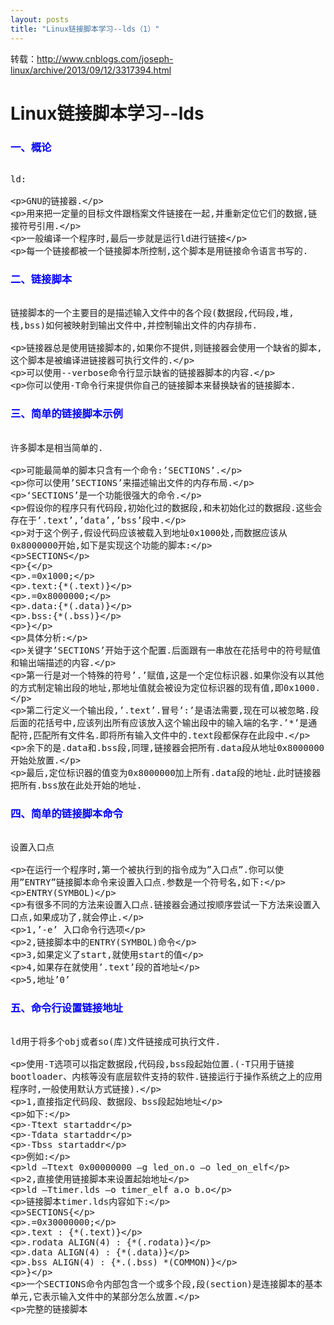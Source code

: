 ```yaml
---
layout: posts
title: "Linux链接脚本学习--lds（1）"
---
```


转载：http://www.cnblogs.com/joseph-linux/archive/2013/09/12/3317394.html
# Linux链接脚本学习--lds
### <font color="blue">一、概论</font>
<xmp style="white-space: pre-wrap; word-wrap: break-word;">
ld:

GNU的链接器.

用来把一定量的目标文件跟档案文件链接在一起,并重新定位它们的数据,链接符号引用.

一般编译一个程序时,最后一步就是运行ld进行链接

每一个链接都被一个链接脚本所控制,这个脚本是用链接命令语言书写的.
</xmp>
### <font color="blue">二、链接脚本</font>
<xmp style="white-space: pre-wrap; word-wrap: break-word;">
链接脚本的一个主要目的是描述输入文件中的各个段(数据段,代码段,堆,栈,bss)如何被映射到输出文件中,并控制输出文件的内存排布.

链接器总是使用链接脚本的,如果你不提供,则链接器会使用一个缺省的脚本,这个脚本是被编译进链接器可执行文件的.

可以使用--verbose命令行显示缺省的链接器脚本的内容.

你可以使用-T命令行来提供你自己的链接脚本来替换缺省的链接脚本.
</xmp>
### <font color="blue">三、简单的链接脚本示例</font>
<xmp style="white-space: pre-wrap; word-wrap: break-word;">
许多脚本是相当简单的.

可能最简单的脚本只含有一个命令:’SECTIONS’.

你可以使用’SECTIONS’来描述输出文件的内存布局.

‘SECTIONS’是一个功能很强大的命令.

假设你的程序只有代码段,初始化过的数据段,和未初始化过的数据段.这些会存在于’.text’,’data’,’bss’段中.

对于这个例子,假设代码应该被载入到地址0x1000处,而数据应该从0x8000000开始,如下是实现这个功能的脚本:

SECTIONS

{

.=0x1000;

.text:{*(.text)}

.=0x8000000;

.data:{*(.data)}

.bss:{*(.bss)}

}

具体分析:

关键字’SECTIONS’开始于这个配置.后面跟有一串放在花括号中的符号赋值和输出端描述的内容.

第一行是对一个特殊的符号’.’赋值,这是一个定位标识器.如果你没有以其他的方式制定输出段的地址,那地址值就会被设为定位标识器的现有值,即0x1000.

第二行定义一个输出段,’.text’.冒号’:’是语法需要,现在可以被忽略.段后面的花括号中,应该列出所有应该放入这个输出段中的输入端的名字.’*’是通配符,匹配所有文件名.即将所有输入文件中的.text段都保存在此段中.

余下的是.data和.bss段,同理,链接器会把所有.data段从地址0x8000000开始处放置.

最后,定位标识器的值变为0x8000000加上所有.data段的地址.此时链接器把所有.bss放在此处开始的地址.
</xmp>
### <font color="blue">四、简单的链接脚本命令</font>
<xmp style="white-space: pre-wrap; word-wrap: break-word;">
设置入口点

在运行一个程序时,第一个被执行到的指令成为”入口点”.你可以使用”ENTRY”链接脚本命令来设置入口点.参数是一个符号名,如下:

ENTRY(SYMBOL)

有很多不同的方法来设置入口点.链接器会通过按顺序尝试一下方法来设置入口点,如果成功了,就会停止.

1,’-e’ 入口命令行选项

2,链接脚本中的ENTRY(SYMBOL)命令

3,如果定义了start,就使用start的值

4,如果存在就使用’.text’段的首地址

5,地址’0’
</xmp>
### <font color="blue">五、命令行设置链接地址</font>
<xmp style="white-space: pre-wrap; word-wrap: break-word;">
ld用于将多个obj或者so(库)文件链接成可执行文件.

使用-T选项可以指定数据段,代码段,bss段起始位置.(-T只用于链接bootloader、内核等没有底层软件支持的软件.链接运行于操作系统之上的应用程序时,一般使用默认方式链接).

1,直接指定代码段、数据段、bss段起始地址

如下:

-Ttext startaddr

-Tdata startaddr

-Tbss  startaddr

例如:

ld –Ttext 0x00000000 –g led_on.o –o led_on_elf

2,直接使用链接脚本来设置起始地址

ld –Ttimer.lds –o timer_elf a.o b.o

链接脚本timer.lds内容如下:

SECTIONS{

.=0x30000000;

.text : {*(.text)}

.rodata ALIGN(4) : {*(.rodata)}

.data ALIGN(4) : {*(.data)}

.bss ALIGN(4) : {*.(.bss) *(COMMON)}

}

一个SECTIONS命令内部包含一个或多个段,段(section)是连接脚本的基本单元,它表示输入文件中的某部分怎么放置.

完整的链接脚本
</xmp>